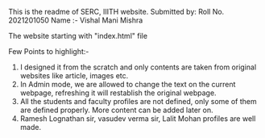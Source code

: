 This is the readme of SERC, IIITH website.
Submitted by:
          Roll No. 2021201050
          Name :- Vishal Mani Mishra

The website starting with "index.html" file

Few Points to highlight:-

1) I designed it from the scratch and only contents are taken from original websites like article, images etc.
2) In Admin mode, we are allowed to change the text on the current webpage, refreshing it will restablish the original webpage.
3) All the students and faculty profiles are not defined, only some of them are defined properly. More content can be added later on.
4) Ramesh Lognathan sir, vasudev verma sir, Lalit Mohan profiles are well made.

